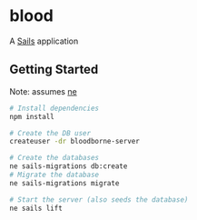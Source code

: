 # blood

A [Sails](http://sailsjs.org) application

## Getting Started
Note: assumes [ne](https://github.com/rylnd/dotfiles/blob/master/.bash_aliases#L96-L97)

```bash
# Install dependencies
npm install

# Create the DB user
createuser -dr bloodborne-server

# Create the databases
ne sails-migrations db:create
# Migrate the database
ne sails-migrations migrate

# Start the server (also seeds the database)
ne sails lift
```
